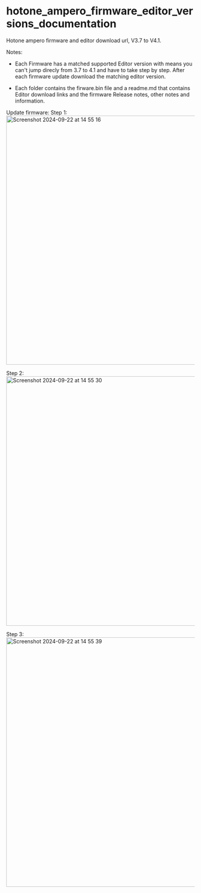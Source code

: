 # hotone_ampero_firmware_editor_versions_documentation
Hotone ampero firmware and editor download url, V3.7 to V4.1. 

Notes: 
- Each Firmware has a matched supported Editor version with means you can't jump direcly from 3.7 to 4.1 and have to take step by step. After each firmware update download the matching editor version.

- Each folder contains the firware.bin file and a readme.md that contains Editor download links and the firmware Release notes, other notes and information.

Update firmware:
Step 1: <img width="664" alt="Screenshot 2024-09-22 at 14 55 16" src="https://github.com/user-attachments/assets/4c069e27-5b82-4b0c-b5b0-721cbe16a450">

Step 2:<img width="665" alt="Screenshot 2024-09-22 at 14 55 30" src="https://github.com/user-attachments/assets/871aadb4-514f-46ed-9046-d84833315d0c">

Step 3: <img width="665" alt="Screenshot 2024-09-22 at 14 55 39" src="https://github.com/user-attachments/assets/8f00ff2d-62f0-4d8d-bb65-84d8035c21b4">
